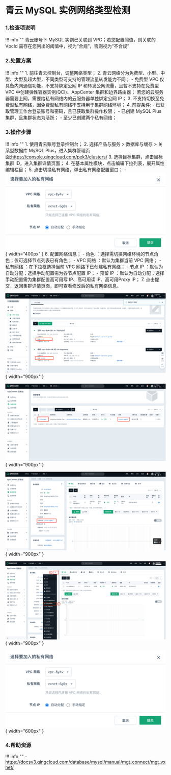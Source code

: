 # 青云 MySQL 实例网络类型检测

### 1.检查项说明
!!! info ""
    青云账号下 MySQL 实例已关联到 VPC；若您配置阈值，则关联的 VpcId 需存在您列出的阈值中，视为“合规”，否则视为“不合规”

### 2.处置方案
!!! info ""
    1. 前往青云控制台，调整网络类型；
    2. 青云网络分为免费型、小型、中型、大型及超大型，不同类型可支持的管理流量转发能力不同；
        - 免费型 VPC 仅具备内网通信功能，不支持绑定公网 IP 和转发公网流量，且暂不支持在免费型 VPC 中创建弹性容器实例(QCI)、AppCenter 集群和边界路由器； 若您的云服务器需要上网，需要给私有网络内的云服务器单独绑定公网 IP；
    3. 不支持切换至免费型私有网络，因免费型私有网络不支持用于集群网络环境；
    4. 前提条件:
        - 已获取管理工作台登录账号和密码，且已获取集群操作权限；
        - 已创建 MySQL Plus 集群，且集群状态为活跃；
        - 至少已创建两个私有网络；

### 3.操作步骤
!!! info ""
    1. 使用青云账号登录控制台；
    2. 选择产品与服务 > 数据库与缓存 > 关系型数据库 MySQL Plus，进入集群管理页面;https://console.qingcloud.com/pek3/clusters/
    3. 选择目标集群，点击目标集群 ID，进入集群详情页面；
    4. 在基本属性模块，点击编辑下拉列表，展开属性编辑栏目；
    5. 点击切换私有网络，弹出私有网络配置窗口；
        - ![处置方案-切换当前网络类型](../../img/suggest/qingcloud/mysql-change-network-st2.png){ width="400px" }
    6. 配置网络信息；
        - 角色 ：选择需切换网络环境的节点角色；仅可选择节点列表已有角色；
        - VPC 网络 ：默认为集群当前 VPC 网络；
        - 私有网络 ：在下拉框选择当前 VPC 网路下已创建私有网络；
        - 节点 IP ：默认为自动分配；选择手动配置需为各节点配置 IP；
        - 预留 IP ：默认为自动分配；选择手动配置需为集群配置高可用写 IP、高可用读 IP、高可用Proxy IP；
    7. 点击提交，返回集群详情页面，即可查看修改后的私有网络信息。

![处置方案-查看vpc网络类型](../../img/suggest/qingcloud/vpc-list.png){ width="900px" }

![处置方案-查看当前MySQL列表](../../img/suggest/qingcloud/mysql-list.png){ width="900px" }

![处置方案-查看当前网络类型](../../img/suggest/qingcloud/mysql-detail.png){ width="900px" }

![处置方案-切换当前网络类型](../../img/suggest/qingcloud/mysql-change-network-st1.png){ width="900px" }

![处置方案-切换当前网络类型](../../img/suggest/qingcloud/mysql-change-network-st2.png){ width="600px" }


### 4.帮助资源
!!! info ""
    - https://docsv3.qingcloud.com/database/mysql/manual/mgt_connect/mgt_vxnet/
    